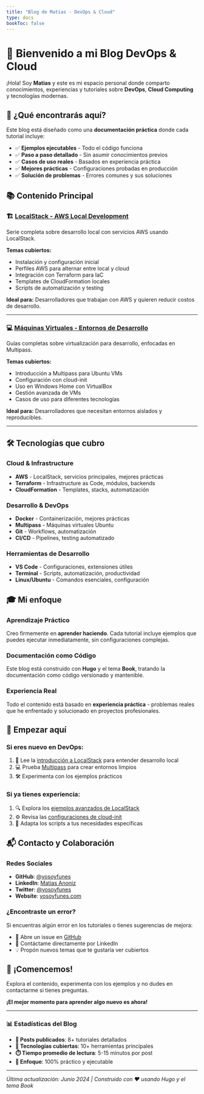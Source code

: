 ```yaml
---
title: "Blog de Matias - DevOps & Cloud"
type: docs
bookToc: false
---
```


# 🚀 Bienvenido a mi Blog DevOps & Cloud

¡Hola! Soy **Matias** y este es mi espacio personal donde comparto conocimientos, experiencias y tutoriales sobre **DevOps**, **Cloud Computing** y tecnologías modernas.

## 🎯 ¿Qué encontrarás aquí?

Este blog está diseñado como una **documentación práctica** donde cada tutorial incluye:

- ✅ **Ejemplos ejecutables** - Todo el código funciona
- ✅ **Paso a paso detallado** - Sin asumir conocimientos previos
- ✅ **Casos de uso reales** - Basados en experiencia práctica
- ✅ **Mejores prácticas** - Configuraciones probadas en producción
- ✅ **Solución de problemas** - Errores comunes y sus soluciones

## 📚 Contenido Principal

### 🏗️ [LocalStack - AWS Local Development](localstack/)
Serie completa sobre desarrollo local con servicios AWS usando LocalStack.

**Temas cubiertos:**
- Instalación y configuración inicial
- Perfiles AWS para alternar entre local y cloud
- Integración con Terraform para IaC
- Templates de CloudFormation locales
- Scripts de automatización y testing

**Ideal para:** Desarrolladores que trabajan con AWS y quieren reducir costos de desarrollo.

---

### 💻 [Máquinas Virtuales - Entornos de Desarrollo](maquinas-virtuales/)
Guías completas sobre virtualización para desarrollo, enfocadas en Multipass.

**Temas cubiertos:**
- Introducción a Multipass para Ubuntu VMs
- Configuración con cloud-init
- Uso en Windows Home con VirtualBox
- Gestión avanzada de VMs
- Casos de uso para diferentes tecnologías

**Ideal para:** Desarrolladores que necesitan entornos aislados y reproducibles.

---

## 🛠️ Tecnologías que cubro

### Cloud & Infrastructure
- **AWS** - LocalStack, servicios principales, mejores prácticas
- **Terraform** - Infrastructure as Code, módulos, backends
- **CloudFormation** - Templates, stacks, automatización

### Desarrollo & DevOps
- **Docker** - Containerización, mejores prácticas
- **Multipass** - Máquinas virtuales Ubuntu
- **Git** - Workflows, automatización
- **CI/CD** - Pipelines, testing automatizado

### Herramientas de Desarrollo
- **VS Code** - Configuraciones, extensiones útiles
- **Terminal** - Scripts, automatización, productividad
- **Linux/Ubuntu** - Comandos esenciales, configuración

## 🎓 Mi enfoque

### Aprendizaje Práctico
Creo firmemente en **aprender haciendo**. Cada tutorial incluye ejemplos que puedes ejecutar inmediatamente, sin configuraciones complejas.

### Documentación como Código
Este blog está construido con **Hugo** y el tema **Book**, tratando la documentación como código versionado y mantenible.

### Experiencia Real
Todo el contenido está basado en **experiencia práctica** - problemas reales que he enfrentado y solucionado en proyectos profesionales.

## 🚀 Empezar aquí

### Si eres nuevo en DevOps:
1. 📖 Lee la [introducción a LocalStack](localstack/) para entender desarrollo local
2. 💻 Prueba [Multipass](maquinas-virtuales/multipass/) para crear entornos limpios
3. 🛠️ Experimenta con los ejemplos prácticos

### Si ya tienes experiencia:
1. 🔍 Explora los [ejemplos avanzados de LocalStack](localstack/ejemplos/)
2. ⚙️ Revisa las [configuraciones de cloud-init](maquinas-virtuales/multipass/)
3. 🧪 Adapta los scripts a tus necesidades específicas

## 📬 Contacto y Colaboración

### Redes Sociales
- **GitHub**: [@yosoyfunes](https://github.com/yosoyfunes)
- **LinkedIn**: [Matias Anoniz](https://linkedin.com/in/matiasanoniz)
- **Twitter**: [@yosoyfunes](https://twitter.com/yosoyfunes)
- **Website**: [yosoyfunes.com](https://yosoyfunes.com)

### ¿Encontraste un error?
Si encuentras algún error en los tutoriales o tienes sugerencias de mejora:
- 🐛 Abre un issue en [GitHub](https://github.com/yosoyfunes/blog.yosoyfunes.com)
- 📧 Contáctame directamente por LinkedIn
- 💡 Propón nuevos temas que te gustaría ver cubiertos

## 🎉 ¡Comencemos!

Explora el contenido, experimenta con los ejemplos y no dudes en contactarme si tienes preguntas. 

**¡El mejor momento para aprender algo nuevo es ahora!**

---

### 📊 Estadísticas del Blog

- **📝 Posts publicados**: 8+ tutoriales detallados
- **🔧 Tecnologías cubiertas**: 10+ herramientas principales
- **⏱️ Tiempo promedio de lectura**: 5-15 minutos por post
- **🎯 Enfoque**: 100% práctico y ejecutable

---

*Última actualización: Junio 2024 | Construido con ❤️ usando Hugo y el tema Book*
